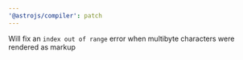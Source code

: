 ```yaml
---
'@astrojs/compiler': patch
---
```


Will fix an `index out of range` error when multibyte characters were rendered as markup
